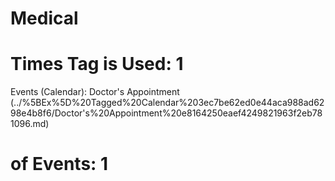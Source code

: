 # Medical

# Times Tag is Used: 1
Events (Calendar): Doctor's Appointment (../%5BEx%5D%20Tagged%20Calendar%203ec7be62ed0e44aca988ad6298e4b8f6/Doctor's%20Appointment%20e8164250eaef4249821963f2eb781096.md)
# of Events: 1